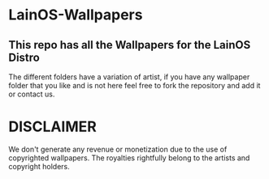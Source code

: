 # LainOS-Wallpapers
## This repo has all the Wallpapers for the LainOS Distro
The different folders have a variation of artist, if you have any wallpaper folder that you like and is not here feel free to fork the repository and add it or contact us.
# DISCLAIMER
We don't generate any revenue or monetization due to the use of copyrighted wallpapers. The royalties rightfully belong to the artists and copyright holders.